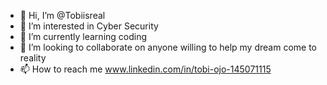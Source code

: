 - 👋 Hi, I’m @Tobiisreal
- 👀 I’m interested in Cyber Security
- 🌱 I’m currently learning coding
- 💞️ I’m looking to collaborate on anyone willing to help my dream come to reality
- 📫 How to reach me www.linkedin.com/in/tobi-ojo-145071115

<!---
Tobiisreal/Tobiisreal is a ✨ special ✨ repository because its `README.md` (this file) appears on your GitHub profile.
You can click the Preview link to take a look at your changes.
--->

